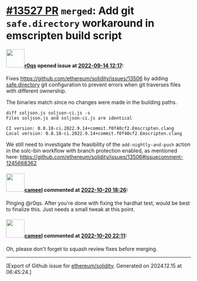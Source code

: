 # [\#13527 PR](https://github.com/ethereum/solidity/pull/13527) `merged`: Add git `safe.directory` workaround in emscripten build script

#### <img src="https://avatars.githubusercontent.com/u/457348?u=e02c93e6d98c1154952140a8d5af50d9d5ca59c9&v=4" width="50">[r0qs](https://github.com/r0qs) opened issue at [2022-09-14 12:17](https://github.com/ethereum/solidity/pull/13527):

Fixes https://github.com/ethereum/solidity/issues/13506 by adding [safe.directory](https://github.blog/2022-04-12-git-security-vulnerability-announced/) git configuration to prevent errors when git traverses files with different ownership.

The binaries match since no changes were made in the building paths.
```
diff soljson.js soljson-ci.js -s    
Files soljson.js and soljson-ci.js are identical
```
```
CI version: 0.8.18-ci.2022.9.14+commit.f0f40cf2.Emscripten.clang
Local version: 0.8.18-ci.2022.9.14+commit.f0f40cf2.Emscripten.clang
```

We still need to investigate the feasibility of the `add-nightly-and-push` action in the solc-bin workflow with branch protection enabled, as mentioned here: https://github.com/ethereum/solidity/issues/13506#issuecomment-1245668362

#### <img src="https://avatars.githubusercontent.com/u/137030?v=4" width="50">[cameel](https://github.com/cameel) commented at [2022-10-20 18:26](https://github.com/ethereum/solidity/pull/13527#issuecomment-1285969548):

Pinging @r0qs. After you're done with fixing the hardhat test, would be best to finalize this. Just needs a small tweak at this point.

#### <img src="https://avatars.githubusercontent.com/u/137030?v=4" width="50">[cameel](https://github.com/cameel) commented at [2022-10-20 22:11](https://github.com/ethereum/solidity/pull/13527#issuecomment-1286215027):

Oh, please don't forget to squash review fixes before merging.


-------------------------------------------------------------------------------



[Export of Github issue for [ethereum/solidity](https://github.com/ethereum/solidity). Generated on 2024.12.15 at 06:45:24.]
